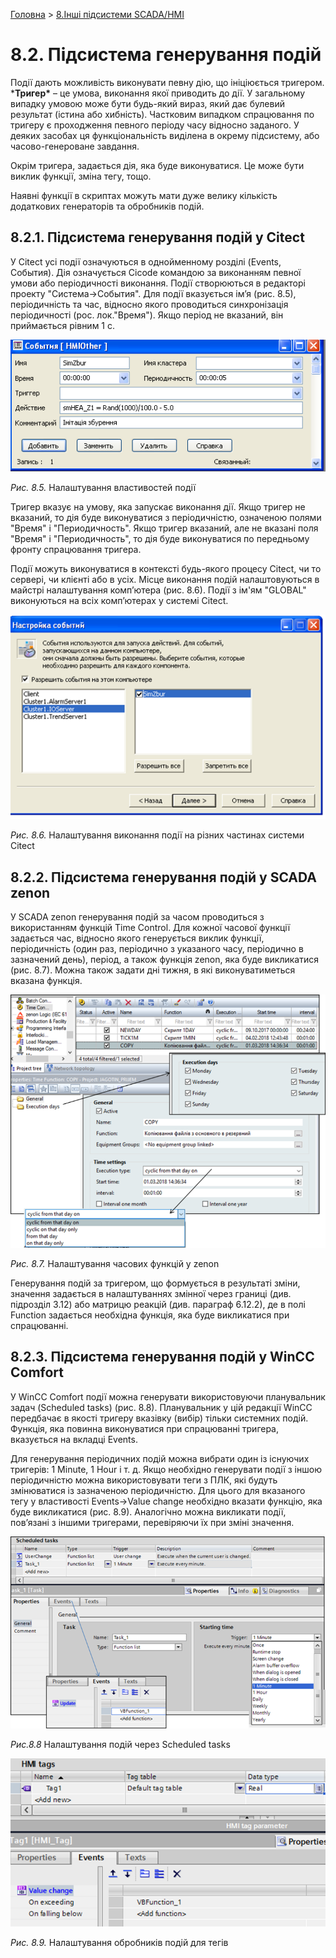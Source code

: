 [Головна](README.md) > [8.Інші підсистеми SCADA/HMI](8.md)

# 8.2. Підсистема генерування подій

Події дають можливість виконувати певну дію, що ініціюється тригером. ***Тригер\*** – це умова, виконання якої приводить до дії. У загальному випадку умовою може бути будь-який вираз, який дає булевий результат (істина або хибність). Частковим випадком спрацювання по тригеру є проходження певного періоду часу відносно заданого. У деяких засобах ця функціональність виділена в окрему підсистему, або часово-генероване завдання. 

Окрім тригера, задається дія, яка буде виконуватися. Це може бути виклик функції, зміна тегу, тощо. 

Наявні функції в скриптах можуть мати дуже велику кількість додаткових генераторів та обробників подій. 

## 8.2.1. Підсистема генерування подій у Citect 

У Citect усі події означуються в однойменному розділі (Events, События). Дія означується Cicode командою за виконанням певної умови або періодичності виконання. Події створюються в редакторі проекту "Система->События". Для події вказується ім’я (рис. 8.5), періодичність та час, відносно якого проводиться синхронізація періодичності (рос. лок."Время"). Якщо період не вказаний, він приймається рівним 1 с. 

![](media8/8_5.png)                               

*Рис. 8.5.* Налаштування властивостей події

Тригер вказує на умову, яка запускає виконання дії. Якщо тригер не вказаний, то дія буде виконуватися з періодичністю, означеною полями "Время" і "Перио­дичность". Якщо тригер вказаний, але не вказані поля "Время" і "Периодичность", то дія буде виконуватися по передньому фронту спрацювання тригера.

Події можуть виконуватися в контексті будь-якого процесу Citect, чи то сервері, чи клієнті або в усіх. Місце виконання подій налаштовуються в майстрі налаштування комп’ютера (рис. 8.6). Події з ім'ям "GLOBAL" виконуються на всіх комп’ютерах у системі Citect. 

![](media8/8_6.png) 

*Рис. 8.6.* Налаштування виконання події на різних частинах системи Citect

 

## 8.2.2. Підсистема генерування подій у SCADA zenon 

У SCADA zenon генерування подій за часом проводиться з використанням функцій Time Control. Для кожної часової функції задається час, відносно якого генерується виклик функції, періодичність (один раз, періодично з указаного часу, періодично в зазначений день), період, а також функція zenon, яка буде викликатися (рис. 8.7). Можна також задати дні тижня, в які виконуватиметься вказана функція. 

![](media8/8_7.png) 

*Рис. 8.7.* Налаштування часових функцій у zenon

Генерування подій за тригером, що формується в результаті зміни, значення задається в налаштуваннях змінної через границі (див. підрозділ 3.12) або матрицю реакцій (див. параграф 6.12.2), де в полі Function задається необхідна функція, яка буде викликатися при спрацюванні. 

## 8.2.3. Підсистема генерування подій у WinCC Comfort

У WinCC Comfort події можна генерувати використовуючи планувальник задач (Scheduled tasks) (рис. 8.8). Планувальник у цій редакції WinCC передбачає в якості тригеру вказівку (вибір) тільки системних подій. Функція, яка повинна виконуватися при спрацюванні тригера, вказується на вкладці Events.

Для генерування періодичних подій можна вибрати один із існуючих тригерів: 1 Minute, 1 Hour і т. д. Якщо необхідно генерувати події з іншою періодичністю можна використовувати теги з ПЛК, які будуть змінюватися із зазначеною періодичністю. Для цього для вказаного тегу у властивості Events->Value change необхідно вказати функцію, яка буде викликатися (рис. 8.9). Аналогічно можна викликати події, пов’язані з іншими тригерами, перевіряючи їх при зміні значення. 

![](media8/8_8.png) 

*Рис.8.8* Налаштування подій через Scheduled tasks 

![](media8/8_9.png) 

*Рис. 8.9.* Налаштування обробників подій для тегів 